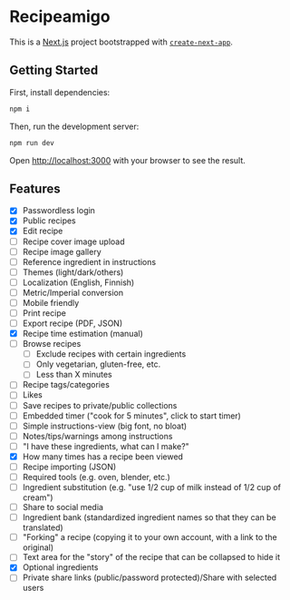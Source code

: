 # Recipeamigo

This is a [Next.js](https://nextjs.org/) project bootstrapped with [`create-next-app`](https://github.com/vercel/next.js/tree/canary/packages/create-next-app).

## Getting Started

First, install dependencies:

```bash
npm i
```

Then, run the development server:

```bash
npm run dev
```

Open [http://localhost:3000](http://localhost:3000) with your browser to see the result.

## Features

- [X] Passwordless login
- [X] Public recipes
- [X] Edit recipe
- [ ] Recipe cover image upload
- [ ] Recipe image gallery
- [ ] Reference ingredient in instructions
- [ ] Themes (light/dark/others)
- [ ] Localization (English, Finnish)
- [ ] Metric/Imperial conversion
- [ ] Mobile friendly
- [ ] Print recipe
- [ ] Export recipe (PDF, JSON)
- [X] Recipe time estimation (manual)
- [ ] Browse recipes
  - [ ] Exclude recipes with certain ingredients
  - [ ] Only vegetarian, gluten-free, etc.
  - [ ] Less than X minutes
- [ ] Recipe tags/categories
- [ ] Likes
- [ ] Save recipes to private/public collections
- [ ] Embedded timer ("cook for 5 minutes", click to start timer)
- [ ] Simple instructions-view (big font, no bloat)
- [ ] Notes/tips/warnings among instructions
- [ ] "I have these ingredients, what can I make?"
- [X] How many times has a recipe been viewed
- [ ] Recipe importing (JSON)
- [ ] Required tools (e.g. oven, blender, etc.)
- [ ] Ingredient substitution (e.g. "use 1/2 cup of milk instead of 1/2 cup of cream")
- [ ] Share to social media
- [ ] Ingredient bank (standardized ingredient names so that they can be translated)
- [ ] "Forking" a recipe (copying it to your own account, with a link to the original)
- [ ] Text area for the "story" of the recipe that can be collapsed to hide it
- [X] Optional ingredients
- [ ] Private share links (public/password protected)/Share with selected users
